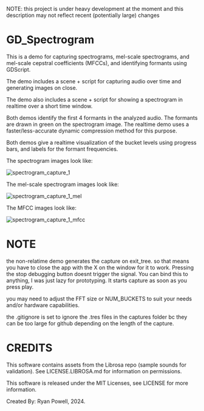 NOTE: this project is under heavy development at the moment and this description may not reflect recent (potentially large) changes

# GD_Spectrogram

This is a demo for capturing spectrograms, mel-scale spectrograms, and mel-scale cepstral coefficients (MFCCs), and identifying formants using GDScript.

The demo includes a scene + script for capturing audio over time and generating images on close.

The demo also includes a scene + script for showing a spectrogram in realtime over a short time window.

Both demos identify the first 4 formants in the analyzed audio. The formants are drawn in green on the spectrogram image. The realtime demo uses a faster/less-accurate dynamic compression method for this purpose.

Both demos give a realtime visualization of the bucket levels using progress bars, and labels for the formant frequencies.

The spectrogram images look like:
 
![spectrogram_capture_1](https://github.com/InfernalWAVE/GD_Spectrogram/assets/48569884/8ac480c7-73f1-4418-a8f4-5225a5bd5e9c)

The mel-scale spectrogram images look like:

![spectrogram_capture_1_mel](https://github.com/InfernalWAVE/GD_Spectrogram/assets/48569884/e93b1b45-72b3-42bc-9429-b282f483ffb1)

The MFCC images look like:

![spectrogram_capture_1_mfcc](https://github.com/InfernalWAVE/GD_Spectrogram/assets/48569884/cb7315f7-cad4-4bc8-9865-74b5996a422e)


# NOTE 
the non-relatime demo generates the capture on exit_tree. so that means you have to close the app with the X on the window for it to work. Pressing the stop debugging button doesnt trigger the signal. You can bind this to anything, I was just lazy for prototyping. It starts capture as soon as you press play.

you may need to adjust the FFT size or NUM_BUCKETS to suit your needs and/or hardware capabilities.

the .gitignore is set to ignore the .tres files in the captures folder bc they can be too large for github depending on the length of the capture.

# CREDITS
This software contains assets from the Librosa repo (sample sounds for validation). See LICENSE.LIBROSA.md for information on permissions.

This software is released under the MIT Licenses, see LICENSE for more information.

Created By: Ryan Powell, 2024.
